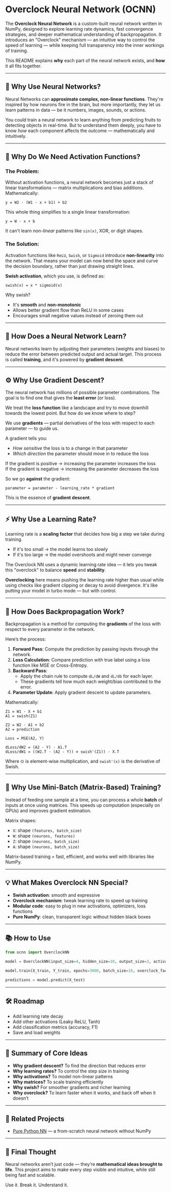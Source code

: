 # Overclock Neural Network (OCNN)

The **Overclock Neural Network** is a custom-built neural network written in NumPy, designed to explore learning rate dynamics, fast convergence strategies, and deeper mathematical understanding of backpropagation. It introduces an "Overclock" mechanism — an intuitive way to control the speed of learning — while keeping full transparency into the inner workings of training.

This README explains **why** each part of the neural network exists, and **how** it all fits together.

---

## 🚀 Why Use Neural Networks?

Neural Networks can **approximate complex, non-linear functions**. They're inspired by how neurons fire in the brain, but more importantly, they let us learn patterns in data — be it numbers, images, sounds, or actions.

You could train a neural network to learn anything from predicting fruits to detecting objects in real-time. But to understand them deeply, you have to know *how* each component affects the outcome — mathematically and intuitively.

---

## 🧠 Why Do We Need Activation Functions?

### The Problem:
Without activation functions, a neural network becomes just a stack of linear transformations — matrix multiplications and bias additions. Mathematically:

```
y = W2 · (W1 · x + b1) + b2
```

This whole thing simplifies to a single linear transformation:

```
y = W · x + b
```

It can't learn *non-linear* patterns like `sin(x)`, XOR, or digit shapes.

### The Solution:
Activation functions like `ReLU`, `Swish`, or `Sigmoid` introduce **non-linearity** into the network. That means your model can now bend the space and curve the decision boundary, rather than just drawing straight lines.

**Swish activation**, which you use, is defined as:

```
swish(x) = x * sigmoid(x)
```

Why swish?
- It's **smooth** and **non-monotonic**
- Allows better gradient flow than ReLU in some cases
- Encourages small negative values instead of zeroing them out

---

## 🎯 How Does a Neural Network Learn?

Neural networks learn by adjusting their parameters (weights and biases) to reduce the error between predicted output and actual target. This process is called **training**, and it's powered by **gradient descent**.

---

## ⚙️ Why Use Gradient Descent?

The neural network has millions of possible parameter combinations. The goal is to find one that gives the **least error** (or loss).

We treat the **loss function** like a landscape and try to move downhill towards the lowest point. But how do we know where to step?

We use **gradients** — partial derivatives of the loss with respect to each parameter — to guide us.

A gradient tells you:
- *How sensitive* the loss is to a change in that parameter
- *Which direction* the parameter should move in to reduce the loss

If the gradient is positive → increasing the parameter increases the loss  
If the gradient is negative → increasing the parameter decreases the loss

So we go **against** the gradient:

```
parameter = parameter - learning_rate * gradient
```

This is the essence of **gradient descent**.

---

## ⚡ Why Use a Learning Rate?

Learning rate is a **scaling factor** that decides how big a step we take during training.

- If it's too small → the model learns too slowly
- If it's too large → the model overshoots and might never converge

The Overclock NN uses a dynamic learning rate idea — it lets you tweak this "overclock" to balance **speed** and **stability**.

**Overclocking** here means pushing the learning rate higher than usual while using checks like gradient clipping or decay to avoid divergence. It's like putting your model in turbo mode — but with control.

---

## 🧮 How Does Backpropagation Work?

Backpropagation is a method for computing the **gradients** of the loss with respect to every parameter in the network.

Here’s the process:

1. **Forward Pass**: Compute the prediction by passing inputs through the network.
2. **Loss Calculation**: Compare prediction with true label using a loss function like MSE or Cross-Entropy.
3. **Backward Pass**:
    - Apply the chain rule to compute `dL/dW` and `dL/db` for each layer.
    - These gradients tell how much each weight/bias contributed to the error.
4. **Parameter Update**: Apply gradient descent to update parameters.

Mathematically:

```
Z1 = W1 · X + b1
A1 = swish(Z1)

Z2 = W2 · A1 + b2
A2 = prediction

Loss = MSE(A2, Y)

dLoss/dW2 = (A2 - Y) · A1.T
dLoss/dW1 = ((W2.T · (A2 - Y)) ⊙ swish'(Z1)) · X.T
```

Where ⊙ is element-wise multiplication, and `swish'(x)` is the derivative of Swish.

---

## 🧪 Why Use Mini-Batch (Matrix-Based) Training?

Instead of feeding one sample at a time, you can process a whole **batch** of inputs at once using matrices. This speeds up computation (especially on GPUs) and improves gradient estimation.

Matrix shapes:

- `X`: shape `(features, batch_size)`
- `W`: shape `(neurons, features)`
- `Z`: shape `(neurons, batch_size)`
- `A`: shape `(neurons, batch_size)`

Matrix-based training = fast, efficient, and works well with libraries like NumPy.

---

## 💡 What Makes Overclock NN Special?

- **Swish activation**: smooth and expressive
- **Overclock mechanism**: tweak learning rate to speed up training
- **Modular code**: easy to plug in new activations, optimizers, loss functions
- **Pure NumPy**: clean, transparent logic without hidden black boxes

---

## 📚 How to Use

```python
from ocnn import OverclockNN

model = OverclockNN(input_size=4, hidden_size=10, output_size=3, activation='swish')

model.train(X_train, Y_train, epochs=3000, batch_size=16, overclock_factor=1.5, learning_rate=0.1)

predictions = model.predict(X_test)
```

---

## 🛠️ Roadmap

- Add learning rate decay
- Add other activations (Leaky ReLU, Tanh)
- Add classification metrics (accuracy, F1)
- Save and load weights

---

## 📎 Summary of Core Ideas

- **Why gradient descent?** To find the direction that reduces error
- **Why learning rates?** To control the step size in training
- **Why activations?** To model non-linear patterns
- **Why matrices?** To scale training efficiently
- **Why swish?** For smoother gradients and richer learning
- **Why overclock?** To learn faster when it works, and back off when it doesn’t

---

## 🔗 Related Projects

- [Pure Python NN](./pure_python_nn/README.md) — a from-scratch neural network without NumPy

---

## 🧠 Final Thought

Neural networks aren’t just code — they’re **mathematical ideas brought to life**. This project aims to make every step visible and intuitive, while still being fast and scalable.

Use it. Break it. Understand it.
```
